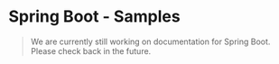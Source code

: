 # Spring Boot - Samples

> We are currently still working on documentation for Spring Boot. Please check back
> in the future.